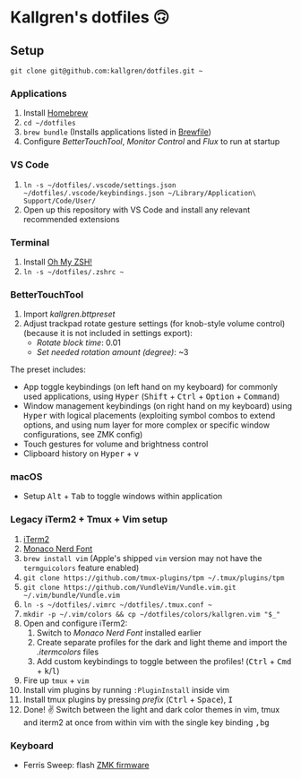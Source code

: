 # Kallgren's dotfiles 🙃

## Setup

`git clone git@github.com:kallgren/dotfiles.git ~`

### Applications

1. Install [Homebrew](https://brew.sh/)
2. `cd ~/dotfiles`
3. `brew bundle` (Installs applications listed in [Brewfile](Brewfile))
4. Configure _BetterTouchTool_, _Monitor Control_ and _Flux_ to run at startup

### VS Code

1. `ln -s ~/dotfiles/.vscode/settings.json ~/dotfiles/.vscode/keybindings.json ~/Library/Application\ Support/Code/User/`
2. Open up this repository with VS Code and install any relevant recommended extensions

### Terminal
1. Install [Oh My ZSH!](https://ohmyz.sh/)
2. `ln -s ~/dotfiles/.zshrc ~`

### BetterTouchTool

1. Import _kallgren.bttpreset_
2. Adjust trackpad rotate gesture settings (for knob-style volume control) (because it is not included in settings export): 
    - _Rotate block time_: 0.01
    - _Set needed rotation amount (degree)_: ~3

The preset includes:
- App toggle keybindings (on left hand on my keyboard) for commonly used applications, using <kbd>Hyper</kbd> (<kbd>Shift</kbd> + <kbd>Ctrl</kbd> + <kbd>Option</kbd> + <kbd>Command</kbd>)
- Window management keybindings (on right hand on my keyboard) using <kbd>Hyper</kbd> with logical placements (exploiting symbol combos to extend options, and using num layer for more complex or specific window configurations, see ZMK config)
- Touch gestures for volume and brightness control
- Clipboard history on <kbd>Hyper</kbd> + <kbd>v</kbd>

### macOS

- Setup <kbd>Alt</kbd> + <kbd>Tab</kbd> to toggle windows within application

### Legacy iTerm2 + Tmux + Vim setup

1. [iTerm2](https://www.iterm2.com/)
2. [Monaco Nerd Font](https://github.com/taohex/font/blob/master/Monaco%20for%20Powerline%20Nerd%20Font%20Complete.otf)
6. `brew install vim` (Apple's shipped `vim` version may not have the `termguicolors` feature enabled)
8. `git clone https://github.com/tmux-plugins/tpm ~/.tmux/plugins/tpm`
9. `git clone https://github.com/VundleVim/Vundle.vim.git ~/.vim/bundle/Vundle.vim`
11. `ln -s ~/dotfiles/.vimrc ~/dotfiles/.tmux.conf ~`
12. `mkdir -p ~/.vim/colors && cp ~/dotfiles/colors/kallgren.vim "$_"`
13. Open and configure iTerm2:
    1. Switch to _Monaco Nerd Font_ installed earlier
    2. Create separate profiles for the dark and light theme and import the _.itermcolors_ files
    3. Add custom keybindings to toggle between the profiles! (<kbd>Ctrl</kbd> + <kbd>Cmd</kbd> + <kbd>k</kbd>/<kbd>l</kbd>)
14. Fire up `tmux` + `vim`
15. Install vim plugins by running `:PluginInstall` inside vim
16. Install tmux plugins by pressing _prefix_ (<kbd>Ctrl</kbd> + <kbd>Space</kbd>), <kbd>I</kbd>
17. Done! ✌️ Switch between the light and dark color themes in vim, tmux and iterm2 at once from within vim with the single key binding <kbd>,</kbd><kbd>b</kbd><kbd>g</kbd>

### Keyboard

- Ferris Sweep: flash [ZMK firmware](https://github.com/kallgren/zmk-config)